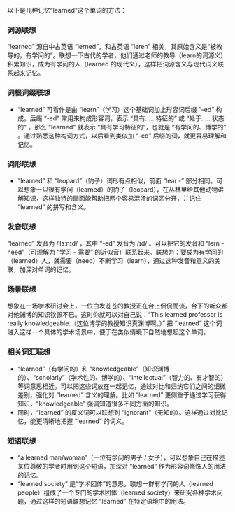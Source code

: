 以下是几种记忆“learned”这个单词的方法：

### 词源联想
“learned” 源自中古英语 “lerned”，和古英语 “leren” 相关，其原始含义是“被教导的，有学问的”。联想一下古代的学者，他们通过老师的教导（learn的词源义）积累知识，成为有学问的人（learned 的现代义），这样把词源含义与现代词义联系起来记忆。 

### 词根词缀联想
 - “learned” 可看作是由 “learn”（学习）这个基础词加上形容词后缀 “-ed” 构成。后缀 “-ed” 常用来构成形容词，表示 “具有……特征的” 或 “处于……状态的” 。那么 “learned” 就表示 “具有学习特征的”，也就是 “有学问的、博学的” 。通过熟悉这种构词方式，以后看到类似加 “-ed” 后缀的词，就更容易理解和记忆。 

### 词形联想
 - “learned” 和 “leopard”（豹子）词形有点相似，前面 “lear -” 部分相同。可以想象一只很有学问（learned）的豹子（leopard），在丛林里给其他动物讲解知识，这样独特的画面能帮助把两个容易混淆的词区分开，并记住 “learned” 的拼写和含义。 

### 发音联想
“learned” 发音为 /ˈlɜːnɪd/ ，其中 “-ed” 发音为 /ɪd/ 。可以把它的发音和 “lern - need”（可理解为 “学习 - 需要” 的近似音）联系起来。联想为：要成为有学问的（learned）人，就需要（need）不断学习（learn），通过这种发音和意义的关联，加深对单词的记忆。 

### 场景联想
想象在一场学术研讨会上，一位白发苍苍的教授正在台上侃侃而谈，台下的听众都对他渊博的知识钦佩不已。这时你就可以对自己说：“This learned professor is really knowledgeable.（这位博学的教授知识真渊博啊。）” 把 “learned” 这个词融入这样一个具体的学术场景中，便于在类似情境下自然地想起这个单词。 

### 相关词汇联想
 - “learned”（有学问的）和 “knowledgeable”（知识渊博的）、“scholarly”（学术性的、博学的）、“intellectual”（智力的、有才智的）等词意思相近。可以把这些词放在一起记忆，通过对比和归纳它们之间的细微差别，强化对 “learned” 含义的理解。比如 “learned” 更侧重于通过学习获得知识，“knowledgeable” 强调知道很多不同方面的知识。 
 - 同时，“learned” 的反义词可以联想到 “ignorant”（无知的）。这样通过对比记忆，能更清晰地把握 “learned” 的词义。 

### 短语联想
 - “a learned man/woman”（一位有学问的男子 / 女子），可以想象自己在描述某位尊敬的学者时用到这个短语，加深对 “learned” 作为形容词修饰人的用法的记忆。 
 - “learned society” 是“学术团体”的意思。联想一群有学问的人（learned people）组成了一个专门的学术团体（learned society）来研究各种学术问题，通过这样的短语联想记忆 “learned” 在特定语境中的用法。 
